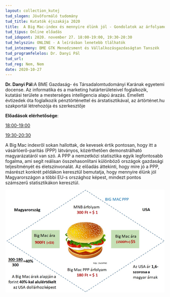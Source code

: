 ```yaml
---
layout: collection_kutej
tud_slogen: Jövőformáló tudomány
tud_title: Kutatók éjszakája 2020
title:  A Big Mac-index és mennyire élünk jól - Gondolatok az árfolyamokról, a vásárlóerőről és az életszínvonalról
tud_tipus: Online előadás
tud_idopont: 2020. november 27. 18:00-19:00, 19:30-20:30
tud_helyszin: ONLINE - A leírásban lenetebb tlálhatók
tud_intezmeny: BME GTK Menedzsment és Vállalkozásgazdaságtan Tanszék
tud_programfelelos: Dr. Danyi Pál
tud_url:
tud_reg: Nem, Nem
date: 2020-10-27
---
```

<b>Dr. Danyi Pál:</b>A BME Gazdaság- és Társadalomtudományi Karának 
egyetemi docense. Az informatika és a marketing határterületeivel foglalkozik, kutatási területe a mesterséges intelligencia alapú árazás. Emellett évtizedek óta foglalkozik pénztörténettel és árstatisztikával, az ártörténet.hu szakportál létrehozója és szerkesztője

<b>Előadások elérhetősége</b>:

<a href="https://meet.google.com/qav-aiao-qnh">18:00-19:00</a>

<a href="https://meet.google.com/add-cesq-vjm">19:30-20:30</a>

A Big Mac indexről sokan hallottak, de kevesek értik 
pontosan, hogy itt a vásárlóerő-paritás (PPP) látványos, közérthetően demonstrálható magyarázatáról van szó. A PPP a nemzetközi statisztika egyik legfontosabb fogalma, ami segít reálisan összehasonlítani különböző országok gazdasági teljesítményét és életszínvonalát. Az előadás áttekinti, hogy mire jó a PPP, másrészt konkrét példákon keresztül bemutatja, hogy mennyire élünk jól Magyarországon a többi EU-s országhoz képest, mindezt pontos számszerű statisztikákon keresztül.


<img src="images/Danyi_Big Mac PPP.jpg" max-width="500" class="center"> 



